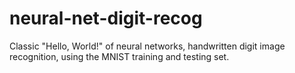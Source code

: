 # neural-net-digit-recog
Classic "Hello, World!" of neural networks, handwritten digit image recognition, using the MNIST training and testing set.
